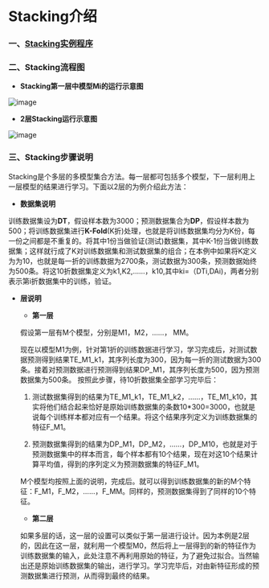 # Stacking介绍

### 一、[Stacking实例程序](https://github.com/Anfany/Machine-Learning-for-Beginner-by-Python3/blob/master/Stacking/object.md)

### 二、Stacking流程图

  + **Stacking第一层中模型Mi的运行示意图**
  
   ![image](https://github.com/Anfany/Machine-Learning-for-Beginner-by-Python3/blob/master/Stacking/mi_model.png)
   
  + **2层Stacking运行示意图**

  ![image](https://github.com/Anfany/Machine-Learning-for-Beginner-by-Python3/blob/master/Stacking/stacking.png)


### 三、Stacking步骤说明

Stacking是个多层的多模型集合方法。每一层都可包括多个模型，下一层利用上一层模型的结果进行学习。下面以2层的为例介绍此方法：


* **数据集说明**

训练数据集设为**DT**，假设样本数为3000；预测数据集合为**DP**，假设样本数为500；将训练数据集进行**K-Fold**(K折)处理，也就是将训练数据集均分为K份，每一份之间都是不重复的。将其中1份当做验证(测试)数据集，其中K-1份当做训练数据集；这样就行成了K对训练数据集和测试数据集的组合；在本例中如果将K定义为为10，也就是每一折的训练数据为2700条，测试数据为300条，预测数据始终为500条。将这10折数据集定义为k1,K2,……，k10,其中ki=（DTi,DAi)，两者分别表示第i折数据集中的训练，验证。


* **层说明**

     + **第一层**
     
     
     假设第一层有M个模型，分别是M1，M2，……， MM。
     
     现在以模型M1为例，针对第1折的训练数据进行学习，学习完成后，对测试数据预测得到结果TE_M1_k1，其序列长度为300，因为每一折的测试数据为300条。接着对预测数据进行预测得到结果DP_M1，其序列长度为500，因为预测数据集为500条。 按照此步骤，待10折数据集全部学习完毕后：
     
     1. 测试数据集得到的结果为TE_M1_k1，TE_M1_k2，……，TE_M1_k10，其实将他们结合起来恰好是原始训练数据集的条数10\*300=3000，也就是说每个训练样本都对应有一个结果。将这个结果序列定义为训练数据集的特征F_M1。
     
     2. 预测数据集得到的结果为DP_M1，DP_M2，……，DP_M10，也就是对于预测数据集中的样本而言，每个样本都有10个结果，现在对这10个结果计算平均值，得到的序列定义为预测数据集的特征F_M1。
     
     M个模型均按照上面的说明，完成后。就可以得到训练数据集的新的M个特征：F_M1，F_M2，……，F_MM。同样的，预测数据集得到了同样的10个特征。
     
     
    + **第二层**   
    
     如果多层的话，这一层的设置可以类似于第一层进行设计。因为本例是2层的，因此在这一层，就利用一个模型M0，然后将上一层得到的新的特征作为训练数据集的输入，此处注意不再利用原始的特征，为了避免过拟合。当然输出还是原始训练数据集的输出，进行学习。学习完毕后，对由新特征形成的预测数据集进行预测，从而得到最终的结果。
     
     

     
     
     
     





 
 



